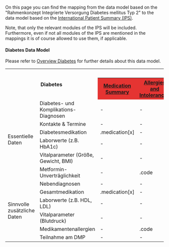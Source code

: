 On this page you can find the mapping from the data model based on the "Rahmenkonzept Integrierte Versorgung Diabetes mellitus Typ 2" to the data model based on the [International Patient Summary (IPS)](https://build.fhir.org/ig/HL7/fhir-ips/).

Note, that only the relevant modules of the IPS will be included. Furthermore, even if not all modules of the IPS are mentioned in the mappings it is of course allowed to use them, if applicable.

<style type="text/css">
.grid .ips-recommended{background-color:#ffa52a;}
.grid .ips-header{background-color:#56c3f3;}
.grid .ips-required{background-color:#e53432;}
.grid .source-module{vertical-align:middle}
.grid .target-module{text-align:center;}
.grid .ips-optional{background-color:#91cf50;}
</style>

#### Diabetes Data Model

Please refer to [Overview Diabetes](StructureDefinition-Datenarten-diab.html) for further details about this data model.

<table class="grid">
<tbody>
  <tr>
    <th class="source-module" colspan="2" rowspan="2">Diabetes<br> </th>
    <th class="target-module" colspan="6">IPS Modules</th>
  </tr>
  <tr>
    <th class="ips-required"><a href="StructureDefinition-MedicationSummary-ips.html"><strong>Medication Summary</strong></a></th>
    <th class="ips-required"><a href="StructureDefinition-AllergiesIntolerances-ips.html"><strong>Allergies and Intolerances</strong></a></th>
    <th class="ips-required"><a href="StructureDefinition-ProblemList-ips.html"><strong>Problem List</strong></a></th>
    <th class="ips-recommended"><a href="StructureDefinition-DiagnosticResults-ips.html"><strong>Diagnostic Results</strong></a></th>
    <th class="ips-optional"><a href="StructureDefinition-VitalSigns-ips.html"><strong>Vital Signs</strong></a></th>
    <th class="ips-optional"><a href="StructureDefinition-PlanOfCare-ips.html"><strong>Plan of Care</strong></a></th>
  </tr>
  <tr>
    <td rowspan="6">Essentielle Daten</td>
    <td>Diabetes- und Komplikations-Diagnosen</td>
    <td>-</td>
    <td>-</td>
    <td>.code</td>
    <td>-</td>
    <td>-</td>
    <td>-</td>
  </tr>
  <tr>
    <td>Kontakte &amp; Termine</td>
    <td>-</td>
    <td>-</td>
    <td>-</td>
    <td>-</td>
    <td>-</td>
    <td>.activity</td>
  </tr>
  <tr>
    <td>Diabetesmedikation</td>
    <td>.medication[x]</td>
    <td>-</td>
    <td>-</td>
    <td>-</td>
    <td>-</td>
    <td>-</td>
  </tr>
  <tr>
    <td>Laborwerte (z.B. HbA1c)</td>
    <td>-</td>
    <td>-</td>
    <td>-</td>
    <td>.code<br>.value[x]</td>
    <td>-</td>
    <td>-</td>
  </tr>
  <tr>
    <td>Vitalparameter (Größe, Gewicht, BMI)</td>
    <td>-</td>
    <td>-</td>
    <td>-</td>
    <td>-</td>
    <td>.code<br>.value[x]</td>
    <td>-</td>
  </tr>
  <tr>
    <td>Metformin-Unverträglichkeit</td>
    <td>-</td>
    <td>.code</td>
    <td>-</td>
    <td>-</td>
    <td>-</td>
    <td>-</td>
  </tr>
  <tr>
    <td rowspan="6">Sinnvolle zusätzliche Daten</td>
    <td>Nebendiagnosen</td>
    <td>-</td>
    <td>-</td>
    <td>.code</td>
    <td>-</td>
    <td>-</td>
    <td>-</td>
  </tr>
  <tr>
    <td>Gesamtmedikation</td>
    <td>.medication[x]</td>
    <td>-</td>
    <td>-</td>
    <td>-</td>
    <td>-</td>
    <td>-</td>
  </tr>
  <tr>
    <td>Laborwerte (z.B. HDL, LDL)</td>
    <td>-</td>
    <td>-</td>
    <td>-</td>
    <td>.code<br>.value[x]</td>
    <td>-</td>
    <td>-</td>
  </tr>
  <tr>
    <td>Vitalparameter (Blutdruck)</td>
    <td>-</td>
    <td>-</td>
    <td>-</td>
    <td>-</td>
    <td>.code<br>.value[x]</td>
    <td>-</td>
  </tr>
  <tr>
    <td>Medikamentenallergien</td>
    <td>-</td>
    <td>.code</td>
    <td>-</td>
    <td>-</td>
    <td>-</td>
    <td>-</td>
  </tr>
  <tr>
    <td>Teilnahme am DMP</td>
    <td>-</td>
    <td>-</td>
    <td>-</td>
    <td>-</td>
    <td>-</td>
    <td>.goal</td>
  </tr>
</tbody>
</table>
